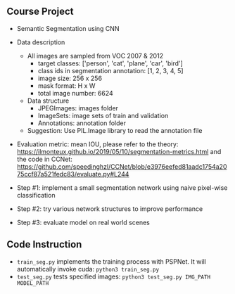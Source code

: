 


## Course Project

- Semantic Segmentation using CNN
- Data description
    - All images are sampled from VOC 2007 & 2012
        - target classes: ['person', 'cat', 'plane', 'car', 'bird']
        - class ids in segmentation annotation: [1, 2, 3, 4, 5]
        - image size: 256 x 256
        - mask format: H x W
        - total image number: 6624
    - Data structure
        - JPEGImages: images folder
        - ImageSets: image sets of train and validation
        - Annotations: annotation folder
    - Suggestion: Use PIL.Image library to read the annotation file
- Evaluation metric: mean IOU, please refer to the theory: https://ilmonteux.github.io/2019/05/10/segmentation-metrics.html and the code in CCNet: https://github.com/speedinghzl/CCNet/blob/e3976eefed81aadc1754a2075ccf87a521fedc83/evaluate.py#L244

- Step #1: implement a small segmentation network using naive pixel-wise classification
- Step #2: try various network structures to improve performance
- Step #3: evaluate model on real world scenes


## Code Instruction

- `train_seg.py` implements the training process with PSPNet. It will automatically invoke cuda: `python3 train_seg.py`
- `test_seg.py` tests specified images: `python3 test_seg.py IMG_PATH MODEL_PATH`






